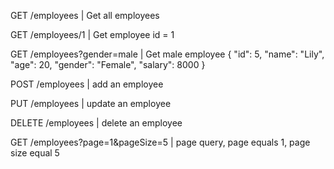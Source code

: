 GET /employees | Get all employees

GET /employees/1 | Get employee id = 1

GET /employees?gender=male | Get male employee
{
"id": 5,
"name": "Lily",
"age": 20,
"gender": "Female",
"salary": 8000
}

POST /employees | add an employee


PUT /employees | update an employee

DELETE /employees | delete an employee

GET /employees?page=1&pageSize=5 | page query, page equals 1, page size equal 5